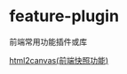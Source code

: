 <!--
 * @Author: Li Zhiliang
 * @Date: 2020-11-05 15:05:47
 * @LastEditors: Li Zhiliang
 * @LastEditTime: 2020-11-05 15:18:38
 * @FilePath: /feature-plugin/README.md
-->
# feature-plugin

前端常用功能插件或库

[html2canvas(前端快照功能)]()






